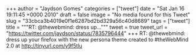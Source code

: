 
+++
author = "Jaydson Gomes"
categories = ["tweet"]
date = "Sat Jan 16 19:11:45 +0000 2010"
draft = false
image = "No media found for this Tweet"
slug = "33cbca3b4019e0f1e6287bd2bd329a56c40d8689"
tags = ["tweet"]
title = """RT: @thewebmind: dress up..."""
tweet = true
tweet_url = "https://twitter.com/jaydson/status/7835796444"
+++
RT: @thewebmind: dress up your firefox with the new persona theme created to #theWebMind 2.0 at http://tinyurl.com/y9f5tlu
